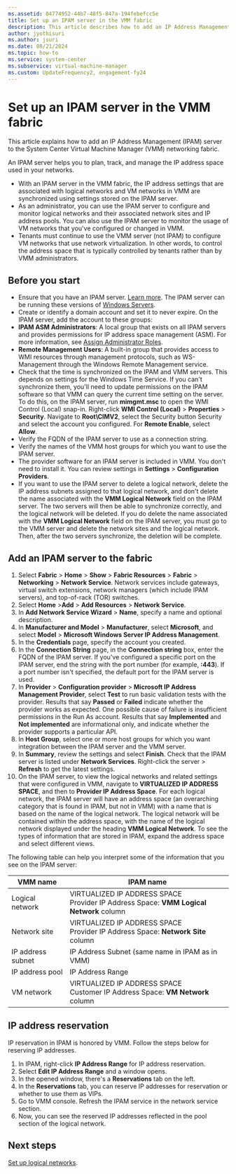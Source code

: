 ```yaml
---
ms.assetid: 04774952-44b7-48f5-847a-194febefcc5e
title: Set up an IPAM server in the VMM fabric
description: This article describes how to add an IP Address Management server to System Center.
author: jyothisuri
ms.author: jsuri
ms.date: 08/21/2024
ms.topic: how-to
ms.service: system-center
ms.subservice: virtual-machine-manager
ms.custom: UpdateFrequency2, engagement-fy24
---
```

# Set up an IPAM server in the VMM fabric



This article explains how to add an IP Address Management (IPAM) server to the System Center Virtual Machine Manager (VMM) networking fabric.


An IPAM server helps you to plan, track, and manage the IP address space used in your networks.

- With an IPAM server in the VMM fabric, the IP address settings that are associated with logical networks and VM networks in VMM are synchronized using settings stored on the IPAM server.
- As an administrator, you can use the IPAM server to configure and monitor logical networks and their associated network sites and IP address pools. You can also use the IPAM server to monitor the usage of VM networks that you've configured or changed in VMM.
- Tenants must continue to use the VMM server (not IPAM) to configure VM networks that use network virtualization. In other words, to control the address space that is typically controlled by tenants rather than by VMM administrators.

## Before you start

- Ensure that you have an IPAM server. [Learn more](/previous-versions/windows/it-pro/windows-server-2012-R2-and-2012/hh831353(v=ws.11)?f=255&MSPPError=-2147217396). The IPAM server can be running these versions of [Windows Servers](system-requirements.md).
- Create or identify a domain account and set it to never expire. On the IPAM server, add the account to these groups:
 - **IPAM ASM Administrators**: A local group that exists on all IPAM servers and provides permissions for IP address space management (ASM). For more information, see [Assign Administrator Roles](/previous-versions/windows/it-pro/windows-server-2012-R2-and-2012/jj878348(v=ws.11)).
 - **Remote Management Users**: A built-in group that provides access to WMI resources through management protocols, such as WS-Management through the Windows Remote Management service.
- Check that the time is synchronized on the IPAM and VMM servers. This depends on settings for the Windows Time Service. If you can't synchronize them, you'll need to update permissions on the IPAM software so that VMM can query the current time setting on the server. To do this, on the IPAM server, run **mimgmt.msc** to open the WMI Control (Local) snap-in. Right-click **WMI Control (Local)** > **Properties** > **Security**. Navigate to **Root\CIMV2**, select the Security button Security and select the account you configured. For **Remote Enable**, select **Allow**.
- Verify the FQDN of the IPAM server to use as a connection string.
- Verify the names of the VMM host groups for which you want to use the IPAM server.
- The provider software for an IPAM server is included in VMM. You don't need to install it. You can review settings in **Settings** > **Configuration Providers**.
- If you want to use the IPAM server to delete a logical network, delete the IP address subnets assigned to that logical network, and don't delete the name associated with the **VMM Logical Network** field on the IPAM server. The two servers will then be able to synchronize correctly, and the logical network will be deleted. If you do delete the name associated with the **VMM Logical Network** field on the IPAM server, you must go to the VMM server and delete the network sites and the logical network. Then, after the two servers synchronize, the deletion will be complete.


## Add an IPAM server to the fabric

1. Select **Fabric** > **Home** > **Show** > **Fabric Resources** > **Fabric** > **Networking** > **Network Service**. Network services include gateways, virtual switch extensions, network managers (which include IPAM servers), and top-of-rack (TOR) switches.
2. Select **Home** >**Add** > **Add Resources** > **Network Service**.
3. In **Add Network Service Wizard** > **Name**, specify a name and optional description.
4. In **Manufacturer and Model** > **Manufacturer**, select **Microsoft**, and select **Model** > **Microsoft Windows Server IP Address Management**.
5. In the **Credentials** page, specify the account you created.
6. In the **Connection String** page, in the **Connection string** box, enter the FQDN of the IPAM server. If you've configured a specific port on the IPAM server, end the string with the port number (for example, **:443**). If a port number isn't specified, the default port for the IPAM server is used.
7. In **Provider** > **Configuration provider** > **Microsoft IP Address Management Provider**, select **Test** to run basic validation tests with the provider. Results that say **Passed** or **Failed** indicate whether the provider works as expected. One possible cause of failure is insufficient permissions in the Run As account. Results that say **Implemented** and **Not implemented** are informational only, and indicate whether the provider supports a particular API.
8. In **Host Group**, select one or more host groups for which you want integration between the IPAM server and the VMM server.
9. In **Summary**, review the settings and select **Finish**. Check that the IPAM server is listed under **Network Services**. Right-click the server > **Refresh** to get the latest settings.
10. On the IPAM server, to view the logical networks and related settings that were configured in VMM, navigate to **VIRTUALIZED IP ADDRESS SPACE**, and then to **Provider IP Address Space**. For each logical network, the IPAM server will have an address space (an overarching category that is found in IPAM, but not in VMM) with a name that is based on the name of the logical network. The logical network will be contained within the address space, with the name of the logical network displayed under the heading **VMM Logical Network**. To see the types of information that are stored in IPAM, expand the address space and select different views.

The following table can help you interpret some of the information that you see on the IPAM server:

**VMM name** | **IPAM name**
--- | ---
Logical network | VIRTUALIZED IP ADDRESS SPACE<br /> Provider IP Address Space: **VMM Logical Network** column
Network site | VIRTUALIZED IP ADDRESS SPACE<br /> Provider IP Address Space: **Network Site** column
IP address subnet |IP Address Subnet (same name in IPAM as in VMM)
IP address pool |IP Address Range
VM network | VIRTUALIZED IP ADDRESS SPACE<br /> Customer IP Address Space: **VM Network** column

## IP address reservation

IP reservation in IPAM is honored by VMM. Follow the steps below for reserving IP addresses.

1. In IPAM, right-click **IP Address Range** for IP address reservation.
2. Select **Edit IP Address Range** and a window opens.
3. In the opened window, there's a **Reservations** tab on the left.
4. In the **Reservations** tab, you can reserve IP addresses for reservation or whether to use them as VIPs.
5. Go to VMM console. Refresh the IPAM service in the network service section.
6. Now, you can see the reserved IP addresses reflected in the pool section of the logical network.

## Next steps

[Set up logical networks](network-logical.md).
